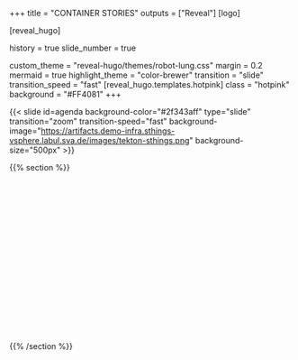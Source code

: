 +++
title = "CONTAINER STORIES"
outputs = ["Reveal"]
[logo]

[reveal_hugo]

history = true
slide_number = true

custom_theme = "reveal-hugo/themes/robot-lung.css"
margin = 0.2
mermaid = true
highlight_theme = "color-brewer"
transition = "slide"
transition_speed = "fast"
[reveal_hugo.templates.hotpink]
class = "hotpink"
background = "#FF4081"
+++


{{< slide id=agenda background-color="#2f343aff" type="slide" transition="zoom" transition-speed="fast" background-image="https://artifacts.demo-infra.sthings-vsphere.labul.sva.de/images/tekton-sthings.png" background-size="500px" >}}

{{% section %}}

<br/>
<br/>
<br/>
<br/>
<br/>
<br/>
<br/>
<br/>
<br/>
<br/>
<br/>
<br/>
<br/>
<br/>
<br/>
<br/>


{{% /section %}}